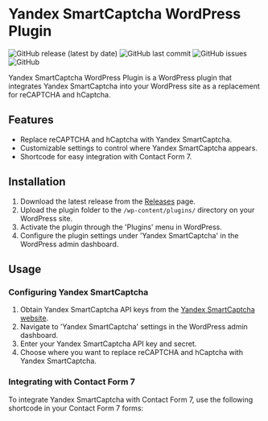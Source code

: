 # Yandex SmartCaptcha WordPress Plugin

![GitHub release (latest by date)](https://img.shields.io/github/v/release/jaspreetnet/yandex-smartcaptcha)
![GitHub last commit](https://img.shields.io/github/last-commit/jaspreetnet/yandex-smartcaptcha)
![GitHub issues](https://img.shields.io/github/issues/jaspreetnet/yandex-smartcaptcha)
![GitHub](https://img.shields.io/github/license/jaspreetnet/yandex-smartcaptcha)

Yandex SmartCaptcha WordPress Plugin is a WordPress plugin that integrates Yandex SmartCaptcha into your WordPress site as a replacement for reCAPTCHA and hCaptcha.

## Features

- Replace reCAPTCHA and hCaptcha with Yandex SmartCaptcha.
- Customizable settings to control where Yandex SmartCaptcha appears.
- Shortcode for easy integration with Contact Form 7.

## Installation

1. Download the latest release from the [Releases](https://github.com/jaspreetnet/yandex-smartcaptcha/releases) page.
2. Upload the plugin folder to the `/wp-content/plugins/` directory on your WordPress site.
3. Activate the plugin through the 'Plugins' menu in WordPress.
4. Configure the plugin settings under 'Yandex SmartCaptcha' in the WordPress admin dashboard.

## Usage

### Configuring Yandex SmartCaptcha

1. Obtain Yandex SmartCaptcha API keys from the [Yandex SmartCaptcha website](https://captcha.yandex.net/).
2. Navigate to 'Yandex SmartCaptcha' settings in the WordPress admin dashboard.
3. Enter your Yandex SmartCaptcha API key and secret.
4. Choose where you want to replace reCAPTCHA and hCaptcha with Yandex SmartCaptcha.

### Integrating with Contact Form 7

To integrate Yandex SmartCaptcha with Contact Form 7, use the following shortcode in your Contact Form 7 forms:

